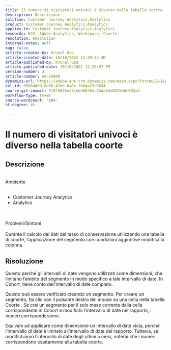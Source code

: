 ```yaml
---
title: Il numero di visitatori univoci è diverso nella tabella coorte
description: Descrizione
solution: Customer Journey Analytics,Analytics
product: Customer Journey Analytics,Analytics
applies-to: Customer Journey Analytics,Analytics
keywords: KCS, Adobe Analytics, Workspace, Coorte
resolution: Resolution
internal-notes: null
bug: false
article-created-by: Krunal Oza
article-created-date: 10/18/2022 11:39:33 AM
article-published-by: Krunal Oza
article-published-date: 10/18/2022 12:29:07 PM
version-number: 3
article-number: KA-16800
dynamics-url: https://adobe-ent.crm.dynamics.com/main.aspx?forceUCI=1&pagetype=entityrecord&etn=knowledgearticle&id=6af98783-d94e-ed11-bba2-00224808679b
exl-id: 8506d40d-6a66-42bd-ba0e-1b64a23c8694
source-git-commit: 7f0f5035ea7cebd60f6ec7bda9de6225b6c602a4
workflow-type: tm+mt
source-wordcount: '184'
ht-degree: 4%

---
```


# Il numero di visitatori univoci è diverso nella tabella coorte

## Descrizione

<br>Ambiente<br><br>
- Customer Journey Analytics
- Analytics



<br><br>Problemi/Sintomi<br><br>
Durante il calcolo dei dati del tasso di conservazione utilizzando una tabella di coorte, l’applicazione del segmento con condizioni aggiuntive modifica la colonna.




## Risoluzione


Questo perché gli intervalli di date vengono utilizzati come dimensioni, che limitano l’ambito del segmento in modo specifico a tale intervallo di date. In Cohort, tiene conto dell’intervallo di date completo.

Questo può essere verificato creando un segmento. Per creare un segmento, fai clic con il pulsante destro del mouse su una cella nella tabella Coorte . Se crei un segmento per il solo mese corrente dalla cella corrispondente in Cohort e modifichi l’intervallo di date nel rapporto, i numeri corrisponderanno.

Equivale ad applicare come dimensione un intervallo di date viola, perché l’intervallo di date è limitato all’intervallo di date del rapporto. Tuttavia, se modifichiamo l’intervallo di date degli ultimi 5 mesi, noterai che i numeri corrispondono esattamente alla tabella coorte.
